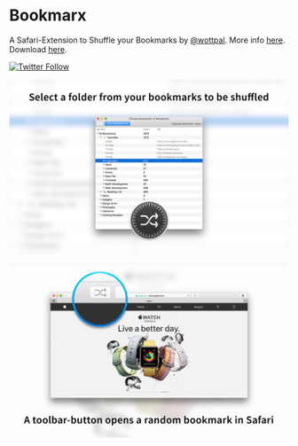 # Bookmarx
A Safari-Extension to Shuffle your Bookmarks by [@wottpal](https://twitter.com/wottpal). More info [here](http://wottpal.com/items/bookmarx). Download [here](https://www.google.de/url?sa=t&rct=j&q=&esrc=s&source=web&cd=1&cad=rja&uact=8&ved=0ahUKEwikoujjs4vYAhXHIOwKHSiXChMQFggrMAA&url=https%3A%2F%2Fitunes.apple.com%2Fde%2Fapp%2Fbookmarx-shuffle-your-bookmarks%2Fid1262730404%3Fmt%3D12&usg=AOvVaw0RG4T2MjH7Kdgi928brk_e).

[![Twitter Follow](https://img.shields.io/twitter/follow/wottpal.svg?style=social&label=Follow)](https://twitter.com/wottpal)


![Screenshot 2](Screenshots/Screenshot-02.jpg)

![Screenshot 1](Screenshots/Screenshot-01.jpg)
